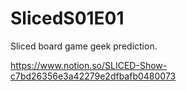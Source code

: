# SlicedS01E01
Sliced board game geek prediction.

https://www.notion.so/SLICED-Show-c7bd26356e3a42279e2dfbafb0480073
